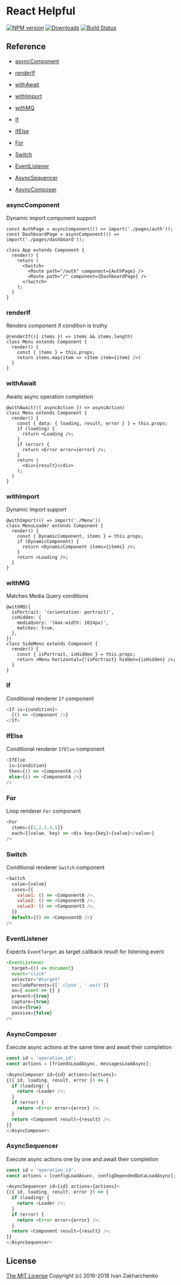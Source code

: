 # React Helpful

[![NPM version][npm-image]][npm-url]
[![Downloads][downloads-image]][npm-url]
[![Build Status][travis-image]][travis-url]

## Reference

 - [asyncComponent](#asyncComponent)
 - [renderIf](#renderIf)
 - [withAwait](#withAwait)
 - [withImport](#withImport)
 - [withMQ](#withMQ)

 - [If](#If)
 - [IfElse](#IfElse)
 - [For](#For)
 - [Switch](#Switch)

 - [EventListener](#EventListener)
 - [AsyncSequencer](#AsyncSequencer)
 - [AsyncComposer](#AsyncComposer)


### <a name="asyncComponent"></a> asyncComponent
Dynamic import component support
```
const AuthPage = asyncComponent(() => import('./pages/auth'));
const DashboardPage = asyncComponent(() => import('./pages/dashboard'));

class App extends Component {
  render() {
    return (
      <Switch>
        <Route path="/auth" component={AuthPage} />
        <Route path="/" component={DashboardPage} />
      </Switch>
    );
  }
}
```

### <a name="renderIf"></a> renderIf
Renders component if condition is truthy
```
@renderIf(({ items }) => items && items.length)
class Menu extends Component {
  render() {
    const { items } = this.props;
    return items.map(item => <Item item={item} />)
  }
}
```

### <a name="withAwait"></a> withAwait
Awaits async operation completion
```
@withAwait(({ asyncAction }) => asyncAction)
class Menu extends Component {
  render() {
    const { data: { loading, result, error } } = this.props;
    if (loading) {
      return <Loading />;
    }
    if (error) {
      return <Error error={error} />;
    }
    return (
      <div>{result}</div>
    );
  }
}
```

### <a name="withImport"></a> withImport
Dynamic import support
```
@withImport(() => import('./Menu'))
class MenuLoader extends Component {
  render() {
    const { DynamicComponent, items } = this.props;
    if (DynamicComponent) {
      return <DynamicComponent items={items} />;
    }
    return <Loading />;
  }
}
```

### <a name="withMQ"></a> withMQ
Matches Media Query conditions
```
@withMQ({
  isPortrait: '(orientation: portrait)',
  isHidden: {
    mediaQuery: '(max-width: 1024px)',
    matches: true,
  },
})
class SideMenu extends Component {
  render() {
    const { isPortrait, isHidden } = this.props;
    return <Menu horizontal={!isPortrait} hidden={isHidden} />;
  }
}
```

### <a name="If"></a> If
Conditional renderer `If` component

``` javascript
<If is={condition}>
  {() => <Component />}
</If>
```

### <a name="IfElse"></a> IfElse
Conditional renderer `IfElse` component

``` javascript
<IfElse
 is={condition}
 then={() => <ComponentA />}
 else={() => <ComponentA />}
/>
```

### <a name="For"></a> For
Loop renderer `For` component

``` javascript
<For
  items={[1,2,3,4,5]}
  each={(value, key) => <div key={key}>{value}</value>}
/>
```

### <a name="Switch"></a> Switch
Conditional renderer `Switch` component
``` javascript
<Switch
  value={value}
  cases={{
    value1: () => <ComponentA />,
    value2: () => <ComponentB />,
    value3: () => <Component3 />,
  }}
  default={() => <ComponentD />}
/>
```


### <a name="EventListener"></a> EventListener
Expects `EventTarget` as target callback result for listening event

``` javascript
<EventListener
  target={() => document}
  event="click"
  selector="#target"
  excludeParents={['.close', '.exit']}
  on={ event => {} }
  prevent={true}
  capture={true}
  once={true}
  passive={false}
/>
```

### <a name="AsyncComposer"></a> AsyncComposer
Execute async actions at the same time and await their completion
``` javascript
const id = 'operation_id';
const actions = [friendsLoadAsync, messagesLoadAsync];

<AsyncComposer id={id} actions={actions}>
{({ id, loading, result, error }) => {
  if (loading) {
    return <Loader />;
  }
  if (error) {
    return <Error error={error} />;
  }
  return <Component result={result} />;
}}
</AsyncComposer>
```

### <a name="AsyncSequencer"></a> AsyncSequencer
Execute async actions one by one and await their completion
``` javascript
const id = 'operation_id';
const actions = [configLoadAsunc, configDependedDataLoadAsync];

<AsyncSequencer id={id} actions={actions}>
{({ id, loading, result, error }) => {
  if (loading) {
    return <Loader />;
  }
  if (error) {
    return <Error error={error} />;
  }
  return <Component result={result} />;
}}
</AsyncSequencer>

```

## License
[The MIT License](http://opensource.org/licenses/MIT)
Copyright (c) 2016-2018 Ivan Zakharchenko


[downloads-image]: https://img.shields.io/npm/dm/react-helpful.svg
[npm-url]: https://www.npmjs.com/package/react-helpful
[npm-image]: https://img.shields.io/npm/v/react-helpful.svg

[travis-url]: https://travis-ci.org/3axap4eHko/react-helpful
[travis-image]: https://img.shields.io/travis/3axap4eHko/react-helpful/master.svg
